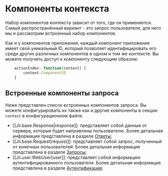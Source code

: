 # Компоненты контекста

Набор компонентов контекста зависит от того, где он применяется. Самый распространённый вариант - это запрос пользователя,
для него мы и рассмотрим встроенный набор компонентов.

Как и у компонентов приложения, каждый компонент приложения имеет свой уникальный ID, который позволяет идентифицировать
его среди других различных компонентов в одном и том же контексте. Вы можете получить доступ к компоненту следующим образом:

```js
    actionIndex: function(context) {
        context.ComponentID
    }
```

## Встроенные компоненты запроса

Ниже представлен список встроенных компонентов запроса. Вы можете конфигурировать их также как и другие компоненты в
секции `context` в конфигурационном файле.

* [[Jii.base.Response|response]]: представляет собой данные от сервера, которые будет направлены пользователю.
  Более детальная информация представлена в разделе [Ответы](runtime-responses);
* [[Jii.base.Request|request]]: представляет собой запрос, полученный от конечных пользователей.
  Более детальная информация представлена в разделе [Запросы](runtime-requests);
* [[Jii.user.WebUser|user]]: представляет собой информацию аутентифицированного пользователя. 
  Более детальная информация представлена в разделе [Аутентификация](security-authentication);
